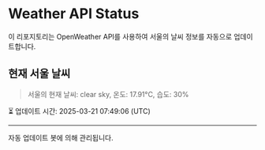 
# Weather API Status

이 리포지토리는 OpenWeather API를 사용하여 서울의 날씨 정보를 자동으로 업데이트합니다.

## 현재 서울 날씨
> 서울의 현재 날씨: clear sky, 온도: 17.91°C, 습도: 30%

⏳ 업데이트 시간: 2025-03-21 07:49:06 (UTC)

---
자동 업데이트 봇에 의해 관리됩니다.
